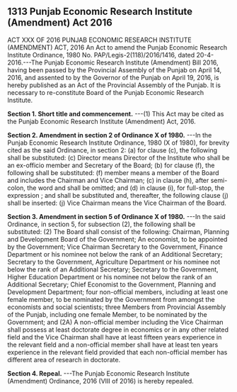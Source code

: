 ## 1313 Punjab Economic Research Institute (Amendment) Act 2016
 
ACT XXX OF 2016
PUNJAB ECONOMIC RESEARCH INSTITUTE (AMENDMENT) ACT, 2016
An Act to amend the Punjab Economic Research Institute Ordinance, 1980
No. PAP/Legis-2(118)/2016/1416, dated 20-4-2016.---The Punjab Economic Research Institute (Amendment) Bill 2016, having been passed by the Provincial Assembly of the Punjab on April 14, 2016, and assented to by the Governor of the Punjab on April 19, 2016, is hereby published as an Act of the Provincial Assembly of the Punjab.
It is necessary to re-constitute Board of the Punjab Economic Research Institute.

**Section 1. Short title and commencement.**
---(1) This Act may be cited as the Punjab Economic Research Institute (Amendment) Act, 2016.

 

**Section 2. Amendment in section 2 of Ordinance X of 1980.**
---In the Punjab Economic Research Institute Ordinance, 1980 (X of 1980), for brevity cited as the said Ordinance, in section 2:
   (a) for clause (c), the following shall be substituted:
   (c) Director means Director of the Institute who shall be an ex-officio member and Secretary of the Board;
   (b) for clause (f), the following shall be substituted:
   (f) member means a member of the Board and includes the Chairman and Vice Chairman;
   (c) in clause (h), after semi-colon, the word and shall be omitted; and
   (d) in clause (i), for full-stop, the expression ; and shall be substituted and, thereafter, the following clause (j) shall be inserted:
   (j) Vice Chairman means the Vice Chairman of the Board.

 

**Section 3. Amendment in section 5 of Ordinance X of 1980.**
---In the said Ordinance, in section 5, for subsection (2), the following shall be substituted:
   (2) The Board shall consist of the following:
   Chairman, Planning and Development Board of the Government;
   An economist, to be appointed by the Government;
   Vice Chairman
   Secretary to the Government, Finance Department or his nominee not below the rank of an Additional Secretary;
   Secretary to the Government, Agriculture Department or his nominee not below the rank of an Additional Secretary;
   Secretary to the Government, Higher Education Department or his nominee not below the rank of an Additional Secretary;
   Chief Economist to the Government, Planning and Development Department;
   four non-official members, including at least one female member, to be nominated by the Government from amongst the economists and social scientists;
   three Members from Provincial Assembly of the Punjab, including one female Member, to be nominated by the Government; and
   (2A) A non-official member including the Vice Chairman shall possess at least doctorate degree in economics or in any other related field and the Vice Chairman shall have at least fifteen years experience in the relevant field and a non-official member shall have at least ten years experience in the relevant field provided that each non-official member has different area of research in doctorate.

 

**Section 4. Repeal.**
---The Punjab Economic Research Institute (Amendment) Ordinance, 2016 (VIII of 2016) is hereby repealed.

